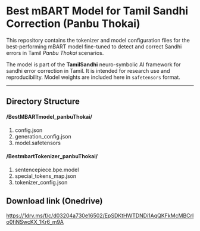 # Best mBART Model for Tamil Sandhi Correction (Panbu Thokai)

This repository contains the tokenizer and model configuration files for the best-performing mBART model fine-tuned to detect and correct Sandhi errors in Tamil *Panbu Thokai* scenarios.

The model is part of the **TamilSandhi** neuro-symbolic AI framework for sandhi error correction in Tamil. It is intended for research use and reproducibility. Model weights are included here in `safetensors` format.

---

## Directory Structure
#### /BestMBARTmodel_panbuThokai/

1. config.json
2. generation_config.json
3. model.safetensors

#### /BestmbartTokenizer_panbuThokai/
1. sentencepiece.bpe.model
2. special_tokens_map.json
3. tokenizer_config.json

## Download link (Onedrive)
https://1drv.ms/f/c/d03204a730e16502/EpSDKtHWTDNDi1AqQKFkMcMBCrIo0fjNSwcKX_1Kr6_m9A
